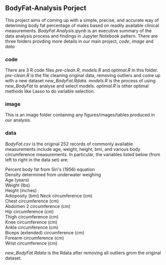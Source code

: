 ## BodyFat-Analysis Porject

This project aims of coming up with a simple, precise, and accurate way of deteriming body fat percentage of males based on readily available clinical measurements. *BodyFat Analysis.ipynb* is an executive summary of the data analysis process and findings in Jupyter Notebook pattern.
There are three folders provding more details in our main project, *code*, *image* and *data*
### code
There are 3 R code files *pre-clean.R*, *models.R* and *optimal.R* in this folder. *pre-clean.R* is the file cleaning original data, removing outliers and come up with a new dataset *new_BodyFat.Rdata*. *models.R* is the process of using *new_BodyFat* to analyse and select models. *optimal.R* is other optimal methods like Lasso to do variable selection.

### image
This is an image folder containing any figures/images/tables produced in our analysis.

### data
*BodyFat.csv* is the original 252 records of commonly available measurements include age, weight, height, bmi, and various body circumference measurements. In particular, the variables listed below (from left to right in the data set) are: 

Percent body fat from Siri's (1956) equation  
Density determined from underwater weighing  
Age (years)  
Weight (lbs)  
Height (inches)  
Adioposity (bmi)
Neck circumference (cm)  
Chest circumference (cm)  
Abdomen 2 circumference (cm)  
Hip circumference (cm)  
Thigh circumference (cm)  
Knee circumference (cm)  
Ankle circumference (cm)  
Biceps (extended) circumference (cm)  
Forearm circumference (cm)  
Wrist circumference (cm)  

*new_BodyFat.Rdata* is the Rdata after removing all outliers grom the original dataset.

